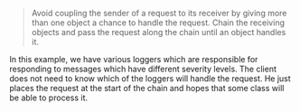 > Avoid coupling the sender of a request to its receiver by giving more than one object a chance to handle the request. Chain the receiving objects and pass the request along the chain until an object handles it.

In this example, we have various loggers which are responsible for responding to messages which have different severity levels. The client does not need to know which of the loggers will handle the request. He just places the request at the start of the chain and hopes that some class will be able to process it.